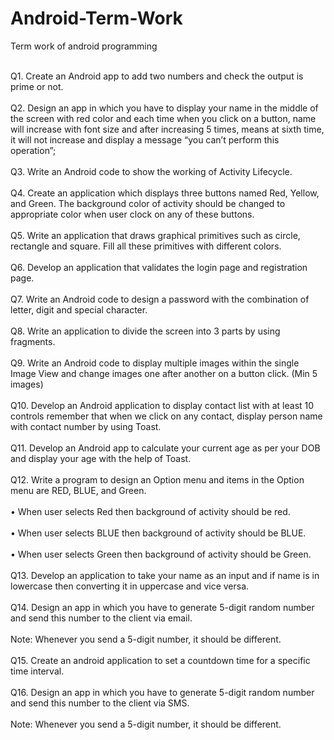 # Android-Term-Work
Term work of android programming
<BR><BR>

Q1.	Create an Android app to add two numbers and check the output is prime or not.<BR><BR>
Q2.	Design an app in which you have to display your name in the middle of the screen with red color and each time when you click on a button, name will increase with font size and after increasing 5 times, means at sixth time, it will not increase and display a message “you can’t perform this operation”;<BR><BR>
Q3.	Write an Android code to show the working of Activity Lifecycle.<BR><BR>
Q4.	Create an application which displays three buttons named Red, Yellow, and Green. The background color of activity should be changed to appropriate color when user clock on any of these buttons.<BR><BR>
Q5.	Write an application that draws graphical primitives such as circle, rectangle and square. Fill all these primitives with different colors.<BR><BR>
Q6.	Develop an application that validates the login page and registration page.<BR><BR>
Q7.	Write an Android code to design a password with the combination of letter, digit and special character.<BR><BR>
Q8.	Write an application to divide the screen into 3 parts by using fragments.<BR><BR>
Q9.	Write an Android code to display multiple images within the single Image View and change images one after another on a button click. (Min 5 images)<BR><BR>
Q10.	Develop an Android application to display contact list with at least 10 controls remember that when we click on any contact, display person name with contact number by using Toast.<BR><BR>
Q11.	Develop an Android app to calculate your current age as per your DOB and display your age with the help of Toast.<BR><BR>
Q12.	Write a program to design an Option menu and items in the Option menu are RED, BLUE, and Green.<BR><BR>
•	When user selects Red then background of activity should be red.<BR><BR>
•	When user selects BLUE then background of activity should be BLUE.<BR><BR>
•	When user selects Green then background of activity should be Green.<BR><BR>
Q13.	Develop an application to take your name as an input and if name is in lowercase then converting it in uppercase and vice versa.<BR><BR>
Q14.	Design an app in which you have to generate 5-digit random number and send this number to the client via email.<BR><BR>
Note: Whenever you send a 5-digit number, it should be different.<BR><BR>
Q15.	 Create an android application to set a countdown time for a specific time interval.<BR><BR>
Q16.	Design an app in which you have to generate 5-digit random number and send this number to the client via SMS.<BR><BR>
Note: Whenever you send a 5-digit number, it should be different.<BR><BR>



